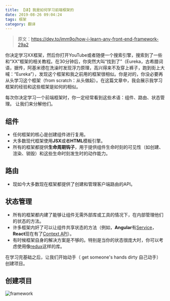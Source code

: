 ```yaml
---
title: 【译】我是如何学习前端框架的
date: 2019-08-26 09:04:24
tags: 框架
category: 翻译
---
```


> 原文：https://dev.to/imm9o/how-i-learn-any-front-end-framework-29a2

你决定学习XX框架，然后你打开YouTube或者随便一个搜索引擎，搜索到了一些和“XX”框架的相关教程。在30分钟后，你突然大叫“找到了”（Eureka，古希腊词语，据传，阿基米德在洗澡时发现浮力原理，高兴得来不及穿上裤子，跑到街上大喊：“Eureka”），发现这个框架和我之前用的框架很相似。你是对的，你没必要再从头学习这个框架（from scratch：从头做起）。在这篇文章中，我会展示我学习框架的经验和这些框架是如何的相似。

每次你决定学习一个前端框架时，你一定经常看到这些术语：组件、路由、状态管理。
让我们来分解他们。

## 组件
* 任何框架的核心是创建组件进行复用。
* 大多数现代框架使用**JSX**或者**HTML**模板引擎。
* 所有的框架都提供**生命周期钩子**，用于提供组件生命时刻的可见性（如创建、渲染、销毁）和这些生命时刻发生时的动作能力。

## 路由
* 现如今大多数现在框架都提供了创建和管理客户端路由的API。

## 状态管理
* 所有的框架都内建了能够让组件无需外部库或工具的情况下，在内部管理他们的状态的方法。
* 许多框架内奸了可以让组件共享状态的方法（例如，**Angular**有[Service](https://angular.io/guide/architecture-services)，**React**现在有了[Context API](https://reactjs.org/docs/context.html)）。
* 有时候框架自身的解决方案是不够的。特别是当你的状态很庞大时，你可以考虑使用像[redux](https://redux.js.org/)这样的库。

在学习完基础之后，让我们开始动手（ get someone's hands dirty 自己动手）创建项目。

## 创建项目

![framework](https://res.cloudinary.com/practicaldev/image/fetch/s--TmOso3iG--/c_limit%2Cf_auto%2Cfl_progressive%2Cq_auto%2Cw_880/https://cdn-images-1.medium.com/max/800/1%2AkgvWmTl-lX4G4pA-HoX_cQ.jpeg)